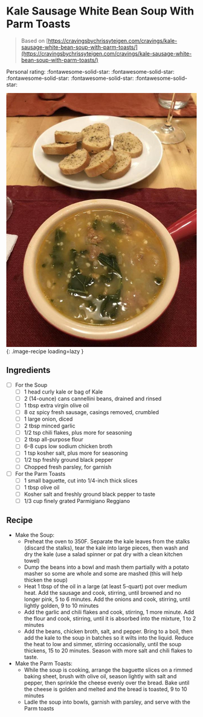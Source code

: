 # Kale Sausage White Bean Soup With Parm Toasts

> Based on [https://cravingsbychrissyteigen.com/cravings/kale-sausage-white-bean-soup-with-parm-toasts/](https://cravingsbychrissyteigen.com/cravings/kale-sausage-white-bean-soup-with-parm-toasts/)

<!-- {cts} rating=5; (User can specify rating on scale of 1-5) -->

Personal rating: :fontawesome-solid-star: :fontawesome-solid-star: :fontawesome-solid-star: :fontawesome-solid-star: :fontawesome-solid-star:

<!-- {cte} -->

<!-- {cts} name_image=kale_sausage_white_bean_soup_with_parm_toasts.jpeg; (User can specify image name) -->

![kale_sausage_white_bean_soup_with_parm_toasts.jpeg](./kale_sausage_white_bean_soup_with_parm_toasts.jpeg){: .image-recipe loading=lazy }

<!-- {cte} -->

## Ingredients

- [ ] For the Soup
    - [ ] 1 head curly kale or bag of Kale
    - [ ] 2 (14-ounce) cans cannellini beans, drained and rinsed
    - [ ] 1 tbsp extra virgin olive oil
    - [ ] 8 oz spicy fresh sausage, casings removed, crumbled
    - [ ] 1 large onion, diced
    - [ ] 2 tbsp minced garlic
    - [ ] 1/2 tsp chili flakes, plus more for seasoning
    - [ ] 2 tbsp all-purpose flour
    - [ ] 6-8 cups low sodium chicken broth
    - [ ] 1 tsp kosher salt, plus more for seasoning
    - [ ] 1/2 tsp freshly ground black pepper
    - [ ] Chopped fresh parsley, for garnish
- [ ] For the Parm Toasts
    - [ ] 1 small baguette, cut into 1/4-inch thick slices
    - [ ] 1 tbsp olive oil
    - [ ] Kosher salt and freshly ground black pepper to taste
    - [ ] 1/3 cup finely grated Parmigiano Reggiano

## Recipe

- Make the Soup:
    - Preheat the oven to 350F. Separate the kale leaves from the stalks (discard the stalks), tear the kale into large pieces, then wash and dry the kale (use a salad spinner or pat dry with a clean kitchen towel)
    - Dump the beans into a bowl and mash them partially with a potato masher so some are whole and some are mashed (this will help thicken the soup)
    - Heat 1 tbsp of the oil in a large (at least 5-quart) pot over medium heat. Add the sausage and cook, stirring, until browned and no longer pink, 5 to 6 minutes. Add the onions and cook, stirring, until lightly golden, 9 to 10 minutes
    - Add the garlic and chili flakes and cook, stirring, 1 more minute. Add the flour and cook, stirring, until it is absorbed into the mixture, 1 to 2 minutes
    - Add the beans, chicken broth, salt, and pepper. Bring to a boil, then add the kale to the soup in batches so it wilts into the liquid. Reduce the heat to low and simmer, stirring occasionally, until the soup thickens, 15 to 20 minutes. Season with more salt and chili flakes to taste.
- Make the Parm Toasts:
    - While the soup is cooking, arrange the baguette slices on a rimmed baking sheet, brush with olive oil, season lightly with salt and pepper, then sprinkle the cheese evenly over the bread. Bake until the cheese is golden and melted and the bread is toasted, 9 to 10 minutes
    - Ladle the soup into bowls, garnish with parsley, and serve with the Parm toasts
